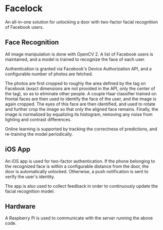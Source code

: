 # Facelock

An all-in-one solution for unlocking a door with two-factor facial recognition of Facebook users.

## Face Recognition

All image manipulation is done with OpenCV 2. A list of Facebook users is maintained, and a model is trained to recognize the face of each user.

Authentication is granted via Facebook's Device Authorization API, and a configurable number of photos are fetched.

The photos are first cropped to roughly the area defined by the tag on Facebook (exact dimensions are not provided in the API, only the center of the tag), so as to eliminate other people. A couple Haar classifier trained on frontal faces are then used to identify the face of the user, and the image is again cropped. The eyes of this face are then identified, and used to rotate and further crop the image so that only the aligned face remains. Finally, the image is normalized by equalizing its histogram, removing any noise from lighting and contrast differences.

Online learning is supported by tracking the correctness of predictions, and re-training the model periodically.

## iOS App

An iOS app is used for two-factor authentication. If the phone belonging to the recognized face is within a configurable distance from the door, the door is automatically unlocked. Otherwise, a push notification is sent to verify the user's identity.

The app is also used to collect feedback in order to continuously update the facial recognition model.

## Hardware

A Raspberry Pi is used to communicate with the server running the above code.
